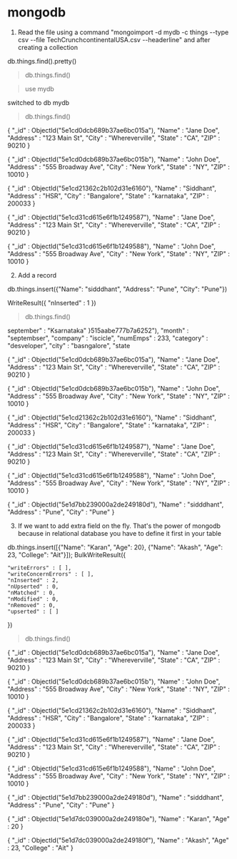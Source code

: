 # mongodb

1. Read the file using a command "mongoimport -d mydb -c things --type csv --file TechCrunchcontinentalUSA.csv --headerline"
and after creating a collection

db.things.find().pretty()

> db.things.find()

> use mydb

switched to db mydb

> db.things.find()

{ "_id" : ObjectId("5e1cd0dcb689b37ae6bc015a"), "Name" : "Jane Doe", "Address" : "123 Main St", "City" : "Whereverville", "State" : "CA", "ZIP" : 90210 }

{ "_id" : ObjectId("5e1cd0dcb689b37ae6bc015b"), "Name" : "John Doe", "Address" : "555 Broadway Ave", "City" : "New York", "State" : "NY", "ZIP" : 10010 }

{ "_id" : ObjectId("5e1cd21362c2b102d31e6160"), "Name" : "Siddhant", "Address" : "HSR", "City" : "Bangalore", "State" : "karnataka", "ZIP" : 200033 }

{ "_id" : ObjectId("5e1cd31cd615e6f1b1249587"), "Name" : "Jane Doe", "Address" : "123 Main St", "City" : "Whereverville", "State" : "CA", "ZIP" : 90210 }

{ "_id" : ObjectId("5e1cd31cd615e6f1b1249588"), "Name" : "John Doe", "Address" : "555 Broadway Ave", "City" : "New York", "State" : "NY", "ZIP" : 10010 }

2. Add a record 

db.things.insert({"Name": "sidddhant", "Address": "Pune", "City": "Pune"})

WriteResult({ "nInserted" : 1 })

> db.things.find()

september" : "Ksarnataka" }515aabe777b7a6252"), "month" : "septembser", "company" : "iscicle", "numEmps" : 233, "category" : "desveloper", "city" : "basngalore", "state

{ "_id" : ObjectId("5e1cd0dcb689b37ae6bc015a"), "Name" : "Jane Doe", "Address" : "123 Main St", "City" : "Whereverville", "State" : "CA", "ZIP" : 90210 }

{ "_id" : ObjectId("5e1cd0dcb689b37ae6bc015b"), "Name" : "John Doe", "Address" : "555 Broadway Ave", "City" : "New York", "State" : "NY", "ZIP" : 10010 }

{ "_id" : ObjectId("5e1cd21362c2b102d31e6160"), "Name" : "Siddhant", "Address" : "HSR", "City" : "Bangalore", "State" : "karnataka", "ZIP" : 200033 }

{ "_id" : ObjectId("5e1cd31cd615e6f1b1249587"), "Name" : "Jane Doe", "Address" : "123 Main St", "City" : "Whereverville", "State" : "CA", "ZIP" : 90210 }

{ "_id" : ObjectId("5e1cd31cd615e6f1b1249588"), "Name" : "John Doe", "Address" : "555 Broadway Ave", "City" : "New York", "State" : "NY", "ZIP" : 10010 }

{ "_id" : ObjectId("5e1d7bb239000a2de249180d"), "Name" : "sidddhant", "Address" : "Pune", "City" : "Pune" }


3. If we want to add extra field on the fly. That's the power of mongodb because in relational database you have to define it first in your table


 db.things.insert([{"Name": "Karan", "Age": 20}, {"Name": "Akash", "Age": 23, "College": "Ait"}]);
BulkWriteResult({

	"writeErrors" : [ ],
	"writeConcernErrors" : [ ],
	"nInserted" : 2,
	"nUpserted" : 0,
	"nMatched" : 0,
	"nModified" : 0,
	"nRemoved" : 0,
	"upserted" : [ ]
})

> db.things.find()


{ "_id" : ObjectId("5e1cd0dcb689b37ae6bc015a"), "Name" : "Jane Doe", "Address" : "123 Main St", "City" : "Whereverville", "State" : "CA", "ZIP" : 90210 }

{ "_id" : ObjectId("5e1cd0dcb689b37ae6bc015b"), "Name" : "John Doe", "Address" : "555 Broadway Ave", "City" : "New York", "State" : "NY", "ZIP" : 10010 }

{ "_id" : ObjectId("5e1cd21362c2b102d31e6160"), "Name" : "Siddhant", "Address" : "HSR", "City" : "Bangalore", "State" : "karnataka", "ZIP" : 200033 }

{ "_id" : ObjectId("5e1cd31cd615e6f1b1249587"), "Name" : "Jane Doe", "Address" : "123 Main St", "City" : "Whereverville", "State" : "CA", "ZIP" : 90210 }

{ "_id" : ObjectId("5e1cd31cd615e6f1b1249588"), "Name" : "John Doe", "Address" : "555 Broadway Ave", "City" : "New York", "State" : "NY", "ZIP" : 10010 }

{ "_id" : ObjectId("5e1d7bb239000a2de249180d"), "Name" : "sidddhant", "Address" : "Pune", "City" : "Pune" }

{ "_id" : ObjectId("5e1d7dc039000a2de249180e"), "Name" : "Karan", "Age" : 20 }

{ "_id" : ObjectId("5e1d7dc039000a2de249180f"), "Name" : "Akash", "Age" : 23, "College" : "Ait" }
> 

